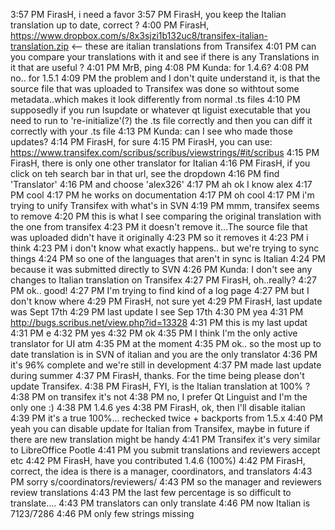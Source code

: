 3:57 PM	<Kunda> FirasH, i need a favor
3:57 PM	<Kunda> FirasH, you keep the Italian translation up to date, correct ?
4:00 PM	<Kunda> FirasH, https://www.dropbox.com/s/8x3sjzi1b132uc8/transifex-italian-translation.zip <-- these are italian translations from Transifex
4:01 PM	<Kunda> can you compare your translations with it and see if there is any Translations in it that are useful ?
4:01 PM	<Kunda> MrB, ping
4:08 PM	<FirasH> Kunda: for 1.4.6?
4:08 PM	<Kunda> no.. for 1.5.1
4:09 PM	<Kunda> the problem and I don't quite understand it, is that the source file that was uploaded to Transifex was done so withtout some metadata..which makes it look differently from normal .ts files
4:10 PM	<Kunda> supposedly if you run lsupdate or whatever qt liguist executable that you need to run to 're-initialize'(?) the .ts file correctly and then you can diff it correctly with your .ts file
4:13 PM	<FirasH> Kunda: can I see who made those updates?
4:14 PM	<Kunda> FirasH, for sure
4:15 PM	<Kunda> FirasH, you can use: https://www.transifex.com/scribus/scribus/viewstrings/#it/scribus
4:15 PM	<Kunda> FirasH, there is only one other translator for Italian
4:16 PM	<Kunda> FirasH, if you click on teh search bar in that url, see the dropdown
4:16 PM	<Kunda> find 'Translator'
4:16 PM	<Kunda> and choose 'alex326'
4:17 PM	<FirasH> ah ok I know alex
4:17 PM	<Kunda> cool
4:17 PM	<FirasH> he works on documentation
4:17 PM	<Kunda> oh cool
4:17 PM	<Kunda> i'm trying to unify Transifex with what's in SVN
4:19 PM	<FirasH> mmm, transifex seems to remove <location filename="file.cpp">
4:20 PM	<FirasH> this is what I see comparing the original translation with the one from transifex
4:23 PM	<Kunda> it doesn't remove it...The source file that was uploaded didn't have it originally
4:23 PM	<Kunda> so it removes it
4:23 PM	<Kunda> i think
4:23 PM	<Kunda> i don't know what exactly happens.. but we're trying to sync things
4:24 PM	<Kunda> so one of the languages that aren't in sync is Italian
4:24 PM	<Kunda> because it was submitted directly to SVN
4:26 PM	<FirasH> Kunda: I don't see any changes to Italian translation on Transifex
4:27 PM	<Kunda> FirasH, oh..really?
4:27 PM	<Kunda> ok.. good!
4:27 PM	<FirasH> I'm trying to find kind of a log page
4:27 PM	<FirasH> but I don't know where
4:29 PM	<Kunda> FirasH, not sure yet
4:29 PM	<Kunda> FirasH, last update was Sept 17th
4:29 PM	<FirasH> last update I see Sep 17th
4:30 PM	<Kunda> yea
4:31 PM	<FirasH> http://bugs.scribus.net/view.php?id=13328
4:31 PM	<FirasH> this is my last updat
4:31 PM	<FirasH> e
4:32 PM	<Kunda> yes
4:32 PM	<Kunda> ok
4:35 PM	<FirasH> I think I'm the only active translator for UI atm
4:35 PM	<FirasH> at the moment
4:35 PM	<Kunda> ok.. so the most up to date translation is in SVN of italian and you are the only translator
4:36 PM	<FirasH> it's 96% complete and we're still in development
4:37 PM	<FirasH> made last update during summer
4:37 PM	<Kunda> FirasH, thanks. For the time being please don't update Transifex.
4:38 PM	<Kunda> FirasH, FYI, is the Italian translation at 100% ?
4:38 PM	<Kunda> on transifex it's not
4:38 PM	<FirasH> no, I prefer Qt Linguist and I'm the only one :)
4:38 PM	<FirasH> 1.4.6 yes
4:38 PM	<Kunda> FirasH, ok, then I'll disable italian
4:39 PM	<FirasH> it's a true 100%... rechecked twice + backports from 1.5.x
4:40 PM	<FirasH> yeah you can disable update for Italian from Transifex, maybe in future if there are new translation might be handy
4:41 PM	<FirasH> Transifex it's very similar to LibreOffice Pootle
4:41 PM	<FirasH> you submit translations and reviewers accept etc
4:42 PM	<Kunda> FirasH, have you contributed 1.4.6 (100%)
4:42 PM	<Kunda> FirasH, correct, the idea is there is a manager, coordinators, and translators
4:43 PM	<Kunda> sorry s/coordinators/reviewers/
4:43 PM	<Kunda> so the manager and reviewers review translations
4:43 PM	<FirasH> the last few percentage is so difficult to translate....
4:43 PM	<Kunda> translators can only translate
4:46 PM	<FirasH> now Italian is 7123/7286
4:46 PM	<FirasH> only few strings missing

